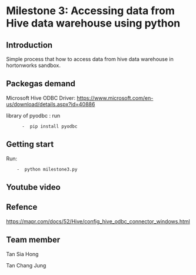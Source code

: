 # Milestone 3: Accessing data from Hive data warehouse using python

## Introduction
Simple process that how to access data from hive data warehouse in hortonworks sandbox.

## Packegas demand
Microsoft Hive ODBC Driver: https://www.microsoft.com/en-us/download/details.aspx?id=40886

library of pyodbc : 
  run 
  
          -  pip install pyodbc    
  
## Getting start
Run:    
        
        -  python milestone3.py

## Youtube video

## Refence
https://mapr.com/docs/52/Hive/config_hive_odbc_connector_windows.html

## Team member
Tan Sia Hong

Tan Chang Jung


